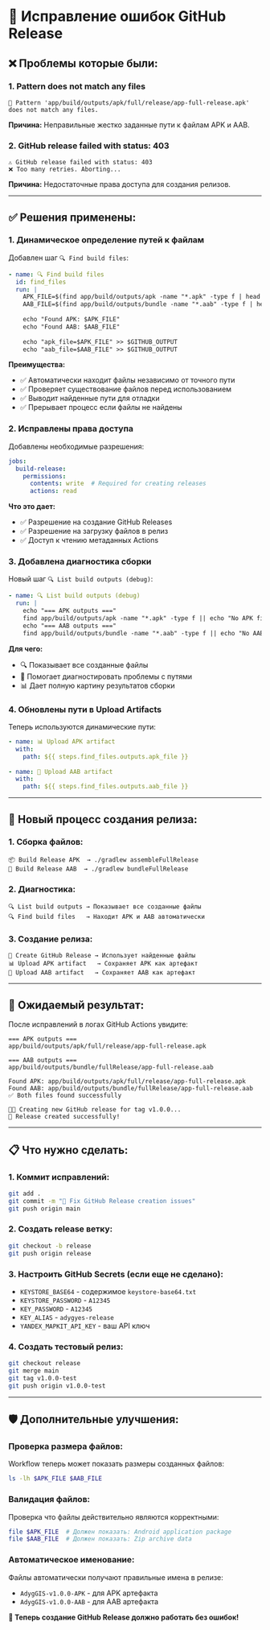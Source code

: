 # 🔧 Исправление ошибок GitHub Release

## ❌ Проблемы которые были:

### 1. **Pattern does not match any files**
```
🤔 Pattern 'app/build/outputs/apk/full/release/app-full-release.apk' does not match any files.
```

**Причина:** Неправильные жестко заданные пути к файлам APK и AAB.

### 2. **GitHub release failed with status: 403**
```
⚠️ GitHub release failed with status: 403
❌ Too many retries. Aborting...
```

**Причина:** Недостаточные права доступа для создания релизов.

---

## ✅ Решения применены:

### 1. **Динамическое определение путей к файлам**

Добавлен шаг `🔍 Find build files`:
```yaml
- name: 🔍 Find build files
  id: find_files
  run: |
    APK_FILE=$(find app/build/outputs/apk -name "*.apk" -type f | head -1)
    AAB_FILE=$(find app/build/outputs/bundle -name "*.aab" -type f | head -1)
    
    echo "Found APK: $APK_FILE"
    echo "Found AAB: $AAB_FILE"
    
    echo "apk_file=$APK_FILE" >> $GITHUB_OUTPUT
    echo "aab_file=$AAB_FILE" >> $GITHUB_OUTPUT
```

**Преимущества:**
- ✅ Автоматически находит файлы независимо от точного пути
- ✅ Проверяет существование файлов перед использованием
- ✅ Выводит найденные пути для отладки
- ✅ Прерывает процесс если файлы не найдены

### 2. **Исправлены права доступа**

Добавлены необходимые разрешения:
```yaml
jobs:
  build-release:
    permissions:
      contents: write  # Required for creating releases
      actions: read
```

**Что это дает:**
- ✅ Разрешение на создание GitHub Releases
- ✅ Разрешение на загрузку файлов в релиз
- ✅ Доступ к чтению метаданных Actions

### 3. **Добавлена диагностика сборки**

Новый шаг `🔍 List build outputs (debug)`:
```yaml
- name: 🔍 List build outputs (debug)
  run: |
    echo "=== APK outputs ==="
    find app/build/outputs/apk -name "*.apk" -type f || echo "No APK files found"
    echo "=== AAB outputs ==="
    find app/build/outputs/bundle -name "*.aab" -type f || echo "No AAB files found"
```

**Для чего:**
- 🔍 Показывает все созданные файлы
- 🐛 Помогает диагностировать проблемы с путями
- 📊 Дает полную картину результатов сборки

### 4. **Обновлены пути в Upload Artifacts**

Теперь используются динамические пути:
```yaml
- name: 📊 Upload APK artifact
  with:
    path: ${{ steps.find_files.outputs.apk_file }}
    
- name: 📱 Upload AAB artifact
  with:
    path: ${{ steps.find_files.outputs.aab_file }}
```

---

## 🔄 Новый процесс создания релиза:

### 1. **Сборка файлов:**
```
📦 Build Release APK  → ./gradlew assembleFullRelease
📱 Build Release AAB  → ./gradlew bundleFullRelease
```

### 2. **Диагностика:**
```
🔍 List build outputs → Показывает все созданные файлы
🔍 Find build files   → Находит APK и AAB автоматически
```

### 3. **Создание релиза:**
```
🚀 Create GitHub Release → Использует найденные файлы
📊 Upload APK artifact   → Сохраняет APK как артефакт
📱 Upload AAB artifact   → Сохраняет AAB как артефакт
```

---

## 🎯 Ожидаемый результат:

После исправлений в логах GitHub Actions увидите:

```
=== APK outputs ===
app/build/outputs/apk/full/release/app-full-release.apk

=== AAB outputs ===
app/build/outputs/bundle/fullRelease/app-full-release.aab

Found APK: app/build/outputs/apk/full/release/app-full-release.apk
Found AAB: app/build/outputs/bundle/fullRelease/app-full-release.aab
✅ Both files found successfully

👩‍🏭 Creating new GitHub release for tag v1.0.0...
🎉 Release created successfully!
```

---

## 📋 Что нужно сделать:

### 1. **Коммит исправлений:**
```bash
git add .
git commit -m "🔧 Fix GitHub Release creation issues"
git push origin main
```

### 2. **Создать release ветку:**
```bash
git checkout -b release
git push origin release
```

### 3. **Настроить GitHub Secrets** (если еще не сделано):
- `KEYSTORE_BASE64` - содержимое `keystore-base64.txt`
- `KEYSTORE_PASSWORD` - `A12345`
- `KEY_PASSWORD` - `A12345`
- `KEY_ALIAS` - `adygyes-release`
- `YANDEX_MAPKIT_API_KEY` - ваш API ключ

### 4. **Создать тестовый релиз:**
```bash
git checkout release
git merge main
git tag v1.0.0-test
git push origin v1.0.0-test
```

---

## 🛡️ Дополнительные улучшения:

### **Проверка размера файлов:**
Workflow теперь может показать размеры созданных файлов:
```bash
ls -lh $APK_FILE $AAB_FILE
```

### **Валидация файлов:**
Проверка что файлы действительно являются корректными:
```bash
file $APK_FILE  # Должен показать: Android application package
file $AAB_FILE  # Должен показать: Zip archive data
```

### **Автоматическое именование:**
Файлы автоматически получают правильные имена в релизе:
- `AdygGIS-v1.0.0-APK` - для APK артефакта
- `AdygGIS-v1.0.0-AAB` - для AAB артефакта

**🎉 Теперь создание GitHub Release должно работать без ошибок!**
